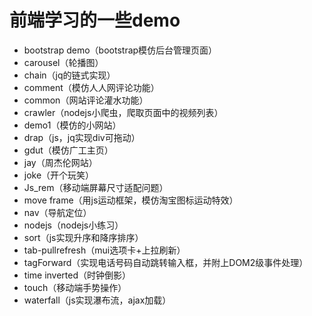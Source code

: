 # 前端学习的一些demo

- bootstrap demo（bootstrap模仿后台管理页面）
- carousel（轮播图）
- chain（jq的链式实现）
- comment（模仿人人网评论功能）
- common（网站评论灌水功能）
- crawler（nodejs小爬虫，爬取页面中的视频列表）
- demo1（模仿的小网站）
- drap（js，jq实现div可拖动）
- gdut（模仿广工主页）
- jay（周杰伦网站）
- joke（开个玩笑）
- Js_rem（移动端屏幕尺寸适配问题）
- move frame（用js运动框架，模仿淘宝图标运动特效）
- nav（导航定位）
- nodejs（nodejs小练习）
- sort（js实现升序和降序排序）
- tab-pullrefresh（mui选项卡+上拉刷新）
- tagForward（实现电话号码自动跳转输入框，并附上DOM2级事件处理）
- time inverted（时钟倒影）
- touch（移动端手势操作）
- waterfall（js实现瀑布流，ajax加载）